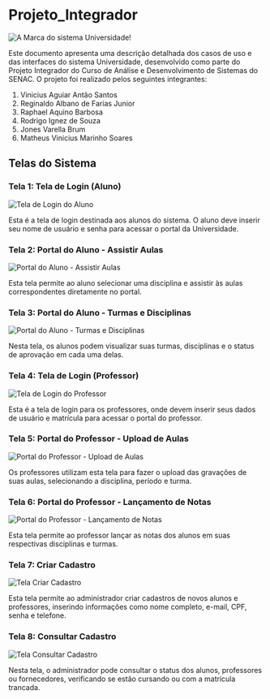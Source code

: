 
# Projeto_Integrador

![A Marca do sistema Universidade!](/assets/images/logo-light.png "brand-Universidade")

Este documento apresenta uma descrição detalhada dos casos de uso e das interfaces do sistema Universidade, desenvolvido como parte do Projeto Integrador do Curso de Análise e Desenvolvimento de Sistemas do SENAC. O projeto foi realizado pelos seguintes integrantes:

1. Vinicius Aguiar Antão Santos
2. Reginaldo Albano de Farias Junior
3. Raphael Aquino Barbosa
4. Rodrigo Ignez de Souza
5. Jones Varella Brum
6. Matheus Vinicius Marinho Soares

## Telas do Sistema

### Tela 1: Tela de Login (Aluno)
![Tela de Login do Aluno](image1.jpg)

Esta é a tela de login destinada aos alunos do sistema. O aluno deve inserir seu nome de usuário e senha para acessar o portal da Universidade.

### Tela 2: Portal do Aluno - Assistir Aulas
![Portal do Aluno - Assistir Aulas](image.png)

Esta tela permite ao aluno selecionar uma disciplina e assistir às aulas correspondentes diretamente no portal.

### Tela 3: Portal do Aluno - Turmas e Disciplinas
![Portal do Aluno - Turmas e Disciplinas](image.png)

Nesta tela, os alunos podem visualizar suas turmas, disciplinas e o status de aprovação em cada uma delas.

### Tela 4: Tela de Login (Professor)
![Tela de Login do Professor](image.png)

Esta é a tela de login para os professores, onde devem inserir seus dados de usuário e matrícula para acessar o portal do professor.

### Tela 5: Portal do Professor - Upload de Aulas
![Portal do Professor - Upload de Aulas](image.png)

Os professores utilizam esta tela para fazer o upload das gravações de suas aulas, selecionando a disciplina, período e turma.

### Tela 6: Portal do Professor - Lançamento de Notas
![Portal do Professor - Lançamento de Notas](image.png)

Esta tela permite ao professor lançar as notas dos alunos em suas respectivas disciplinas e turmas.

### Tela 7: Criar Cadastro
![Tela Criar Cadastro](image.png)

Esta tela permite ao administrador criar cadastros de novos alunos e professores, inserindo informações como nome completo, e-mail, CPF, senha e telefone.

### Tela 8: Consultar Cadastro
![Tela Consultar Cadastro](image.png)

Nesta tela, o administrador pode consultar o status dos alunos, professores ou fornecedores, verificando se estão cursando ou com a matrícula trancada.

